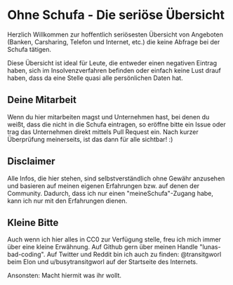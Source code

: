 # Ohne Schufa - Die seriöse Übersicht
Herzlich Willkommen zur hoffentlich seriösesten Übersicht von Angeboten (Banken, Carsharing, Telefon und Internet, etc.) die keine Abfrage bei der Schufa tätigen.

Diese Übersicht ist ideal für Leute, die entweder einen negativen Eintrag haben, sich im Insolvenzverfahren befinden oder einfach keine Lust drauf haben, dass da eine Stelle quasi alle persönlichen Daten hat.

## Deine Mitarbeit
Wenn du hier mitarbeiten magst und Unternehmen hast, bei denen du weißt, dass die nicht in die Schufa eintragen, so eröffne bitte ein Issue oder trag das Unternehmen direkt mittels Pull Request ein.
Nach kurzer Überprüfung meinerseits, ist das dann für alle sichtbar! :)

## Disclaimer
Alle Infos, die hier stehen, sind selbstverständlich ohne Gewähr anzusehen und basieren auf meinen eigenen Erfahrungen bzw. auf denen der Community.
Dadurch, dass ich nur einen "meineSchufa"-Zugang habe, kann ich nur mit den Erfahrungen dienen.

## Kleine Bitte
Auch wenn ich hier alles in CC0 zur Verfügung stelle, freu ich mich immer über eine kleine Erwähnung.
Auf Github gern über meinen Handle "lunas-bad-coding".
Auf Twitter und Reddit bin ich auch zu finden:
@transitgworl beim Elon und u/busytransitgworl auf der Startseite des Internets.

Ansonsten: Macht hiermit was ihr wollt.
